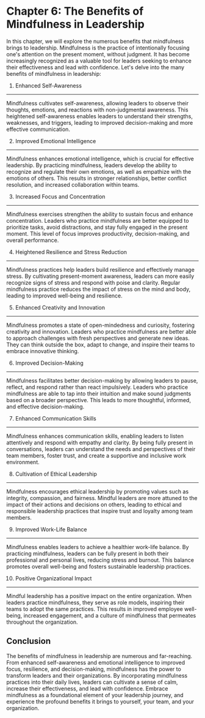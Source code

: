 Chapter 6: The Benefits of Mindfulness in Leadership
====================================================

In this chapter, we will explore the numerous benefits that mindfulness brings to leadership. Mindfulness is the practice of intentionally focusing one's attention on the present moment, without judgment. It has become increasingly recognized as a valuable tool for leaders seeking to enhance their effectiveness and lead with confidence. Let's delve into the many benefits of mindfulness in leadership:

1. Enhanced Self-Awareness
--------------------------

Mindfulness cultivates self-awareness, allowing leaders to observe their thoughts, emotions, and reactions with non-judgmental awareness. This heightened self-awareness enables leaders to understand their strengths, weaknesses, and triggers, leading to improved decision-making and more effective communication.

2. Improved Emotional Intelligence
----------------------------------

Mindfulness enhances emotional intelligence, which is crucial for effective leadership. By practicing mindfulness, leaders develop the ability to recognize and regulate their own emotions, as well as empathize with the emotions of others. This results in stronger relationships, better conflict resolution, and increased collaboration within teams.

3. Increased Focus and Concentration
------------------------------------

Mindfulness exercises strengthen the ability to sustain focus and enhance concentration. Leaders who practice mindfulness are better equipped to prioritize tasks, avoid distractions, and stay fully engaged in the present moment. This level of focus improves productivity, decision-making, and overall performance.

4. Heightened Resilience and Stress Reduction
---------------------------------------------

Mindfulness practices help leaders build resilience and effectively manage stress. By cultivating present-moment awareness, leaders can more easily recognize signs of stress and respond with poise and clarity. Regular mindfulness practice reduces the impact of stress on the mind and body, leading to improved well-being and resilience.

5. Enhanced Creativity and Innovation
-------------------------------------

Mindfulness promotes a state of open-mindedness and curiosity, fostering creativity and innovation. Leaders who practice mindfulness are better able to approach challenges with fresh perspectives and generate new ideas. They can think outside the box, adapt to change, and inspire their teams to embrace innovative thinking.

6. Improved Decision-Making
---------------------------

Mindfulness facilitates better decision-making by allowing leaders to pause, reflect, and respond rather than react impulsively. Leaders who practice mindfulness are able to tap into their intuition and make sound judgments based on a broader perspective. This leads to more thoughtful, informed, and effective decision-making.

7. Enhanced Communication Skills
--------------------------------

Mindfulness enhances communication skills, enabling leaders to listen attentively and respond with empathy and clarity. By being fully present in conversations, leaders can understand the needs and perspectives of their team members, foster trust, and create a supportive and inclusive work environment.

8. Cultivation of Ethical Leadership
------------------------------------

Mindfulness encourages ethical leadership by promoting values such as integrity, compassion, and fairness. Mindful leaders are more attuned to the impact of their actions and decisions on others, leading to ethical and responsible leadership practices that inspire trust and loyalty among team members.

9. Improved Work-Life Balance
-----------------------------

Mindfulness enables leaders to achieve a healthier work-life balance. By practicing mindfulness, leaders can be fully present in both their professional and personal lives, reducing stress and burnout. This balance promotes overall well-being and fosters sustainable leadership practices.

10. Positive Organizational Impact
----------------------------------

Mindful leadership has a positive impact on the entire organization. When leaders practice mindfulness, they serve as role models, inspiring their teams to adopt the same practices. This results in improved employee well-being, increased engagement, and a culture of mindfulness that permeates throughout the organization.

Conclusion
----------

The benefits of mindfulness in leadership are numerous and far-reaching. From enhanced self-awareness and emotional intelligence to improved focus, resilience, and decision-making, mindfulness has the power to transform leaders and their organizations. By incorporating mindfulness practices into their daily lives, leaders can cultivate a sense of calm, increase their effectiveness, and lead with confidence. Embrace mindfulness as a foundational element of your leadership journey, and experience the profound benefits it brings to yourself, your team, and your organization.
